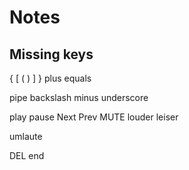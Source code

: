 # Notes

## Missing keys

{
[
(
)
]
}
plus 
equals


pipe 
backslash
minus 
underscore



play pause
Next
Prev
MUTE
louder
leiser

umlaute

DEL
end